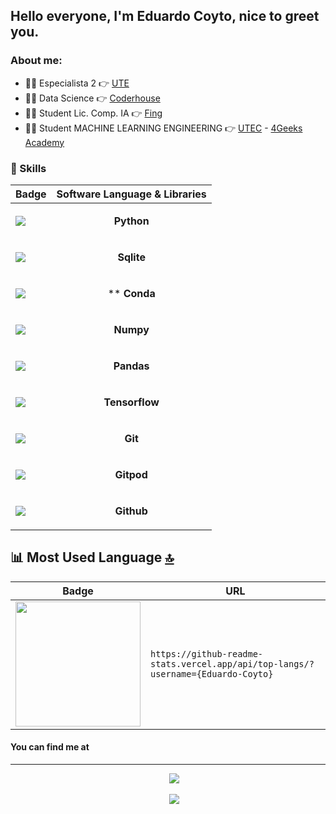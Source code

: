 ## Hello everyone, I'm Eduardo Coyto, nice to greet you.

### About me:

- 👨‍💻 Especialista 2                                👉 [UTE](https://www.ute.com.uy)
- 👨‍💻 Data Science                                  👉 [Coderhouse](https://www.coderhouse.com/)
- 👨‍🏫 Student Lic. Comp. IA                         👉 [Fing](https://www.fing.edu.uy/)
- 👨‍🏫 Student MACHINE LEARNING ENGINEERING          👉 [UTEC](https://utec.edu.uy/) - [4Geeks Academy](https://4geeks.com/)

### 🤹 Skills
| Badge                                                                                                                                        | Software Language & Libraries                                                                                                                              |
| -------------------------------------------------------------------------------------------------------------------------------------------- | -------------------------------------------------------------------------------------------------------------------------------- |
| <img src="https://img.shields.io/badge/Python-FFD43B?style=for-the-badge&logo=python&logoColor=blue" />                                      |<p align='center'> **Python**</p>                   |       
| <img src="https://img.shields.io/badge/SQLite-07405E?style=for-the-badge&logo=sqlite&logoColor=white" />                                     |<p align='center'>**Sqlite**</p>    |
| <img src="https://img.shields.io/badge/conda-342B029.svg?&style=for-the-badge&logo=anaconda&logoColor=white"/>                               |<p align='center'>** **Conda**</p>                    |
| <img src="https://img.shields.io/badge/Numpy-777BB4?style=for-the-badge&logo=numpy&logoColor=white" />                                       |<p align='center'> **Numpy**</p>                    |
| <img src="https://img.shields.io/badge/Pandas-2C2D72?style=for-the-badge&logo=pandas&logoColor=white" />                                     |<p align='center'> **Pandas**</p>                   |
| <img src="https://img.shields.io/badge/TensorFlow-FF6F00?style=for-the-badge&logo=tensorflow&logoColor=white" />                             |<p align='center'> **Tensorflow**</p>               |
| <img src="https://img.shields.io/badge/GIT-E44C30?style=for-the-badge&logo=git&logoColor=white" />                                           |<p align='center'> **Git**</p>                      |
| <img src="https://img.shields.io/badge/Gitpod-000000?style=for-the-badge&logo=gitpod&logoColor=#FFAE33" />                                   |<p align='center'> **Gitpod**</p>                   |
| <img src="https://img.shields.io/badge/GitHub-100000?style=for-the-badge&logo=github&logoColor=white" />                                     |<p align='center'> **Github**</p>                   |

## 📊 Most Used Language [🔝](#welcome-badges-4-readmemd-profile)

| Badge                                                                                                    | URL                                                                         |
| -------------------------------------------------------------------------------------------------------- | --------------------------------------------------------------------------- |
| <img width='200' src="https://github-readme-stats.vercel.app/api/top-langs/?username=Eduardo-Coyto" /> | `https://github-readme-stats.vercel.app/api/top-langs/?username={Eduardo-Coyto}` |



#### You can find me at
---

<p align='center'>
&nbsp;&nbsp;&nbsp;&nbsp;
  <a href="https://www.linkedin.com/in/eduardo-coyto-brignone-4b5637142/"><img src="https://img.shields.io/badge/linkedin-%230077B5.svg?&style=for-the-badge&logo=linkedin&logoColor=white" /></a>
</p>

<p align='center'>
&nbsp;&nbsp;&nbsp;&nbsp;
  <a href="https://twitter.com/EduardoCoyto/"><img src="https://img.shields.io/badge/Twitter-1DA1F2?style=for-the-badge&logo=twitter&logoColor=white" /></a>
</p>
